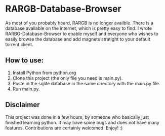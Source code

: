 # RARGB-Database-Browser
As most of you probably heard, RARGB is no longer availble. There is a database available on the internet, which is pretty easy to find.
I wrote RARBG-Database-Browser to enable myself and everyone who wishes to easily browse the database and add magnets stratight to your default torrent client.

## How to use:
1. Install Python from python.org
2. Clone this project (the only file you need is main.py).
3. Paste in the sqlite database in the same directory with the main.py file.
4. Run main.py.

## Disclaimer
This project was done in a few hours, by someone who basically just finished learning python. It may have some bugs and does not have many features. Contributions are certainly welcomed. Enjoy! :)

